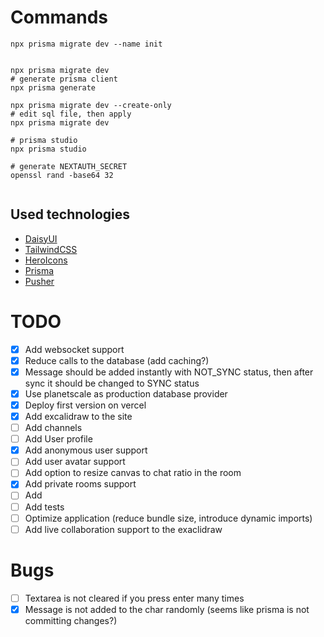 # Commands

```shell
npx prisma migrate dev --name init


npx prisma migrate dev
# generate prisma client
npx prisma generate

npx prisma migrate dev --create-only
# edit sql file, then apply
npx prisma migrate dev

# prisma studio
npx prisma studio

# generate NEXTAUTH_SECRET
openssl rand -base64 32


```

## Used technologies

- [DaisyUI](https://daisyui.com/)
- [TailwindCSS](https://tailwindcss.com/)
- [HeroIcons](https://heroicons.com/)
- [Prisma](https://www.prisma.io/)
- [Pusher](https://pusher.com/)

# TODO

- [x] Add websocket support
- [x] Reduce calls to the database (add caching?)
- [x] Message should be added instantly with NOT_SYNC status, then after sync it should be changed to SYNC status
- [x] Use planetscale as production database provider
- [x] Deploy first version on vercel
- [x] Add excalidraw to the site
- [ ] Add channels
- [ ] Add User profile
- [x] Add anonymous user support
- [ ] Add user avatar support
- [ ] Add option to resize canvas to chat ratio in the room
- [x] Add private rooms support
- [ ] Add 
- [ ] Add tests
- [ ] Optimize application (reduce bundle size, introduce dynamic imports) 
- [ ] Add live collaboration support to the exaclidraw

# Bugs

- [ ] Textarea is not cleared if you press enter many times
- [x] Message is not added to the char randomly (seems like prisma is not committing changes?)

